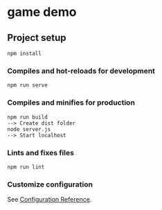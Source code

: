 # game demo

## Project setup
```
npm install
```

### Compiles and hot-reloads for development
```
npm run serve
```

### Compiles and minifies for production
```
npm run build
--> Create dist folder
node server.js
--> Start localhost
```

### Lints and fixes files
```
npm run lint
```

### Customize configuration
See [Configuration Reference](https://cli.vuejs.org/config/).

